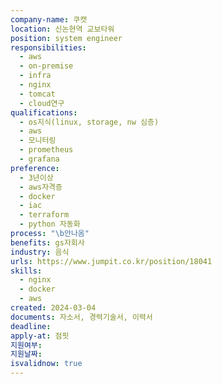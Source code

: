 ```yaml
---
company-name: 쿠캣
location: 신논현역 교보타워
position: system engineer
responsibilities:
  - aws
  - on-premise
  - infra
  - nginx
  - tomcat
  - cloud연구
qualifications:
  - os지식(linux, storage, nw 심층)
  - aws
  - 모니터링
  - prometheus
  - grafana
preference:
  - 3년이상
  - aws자격증
  - docker
  - iac
  - terraform
  - python 자동화
process: "\b안나옴"
benefits: gs자회사
industry: 음식
urls: https://www.jumpit.co.kr/position/18041
skills:
  - nginx
  - docker
  - aws
created: 2024-03-04
documents: 자소서, 경력기술서, 이력서
deadline: 
apply-at: 점핏
지원여부: 
지원날짜: 
isvalidnow: true
---
```

